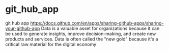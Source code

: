 # git_hub_app
git hub app 
https://docs.github.com/en/apps/sharing-github-apps/sharing-your-github-app
Data is a valuable asset for organizations because it can be used to generate insights, improve decision-making, and create new products and services. Data is often called the "new gold" because it's a critical raw material for the digital economy
